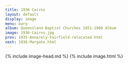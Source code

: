```yaml
---
title: 1936 Cairns
layout: default
display: image
menu: barq
album: Queensland Baptist Churches 1851-1960 Album
image: 1936-Cairns.jpg
prev: 1935-Annerely-Fairfield-relocated.html
next: 1936-Margate.html
---
```

{% include image-head.md %}
{% include image.html %}